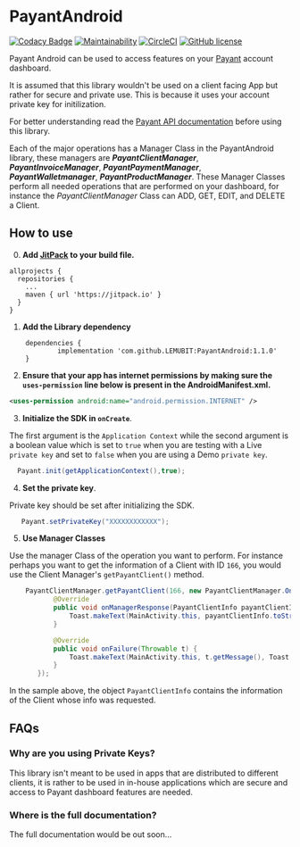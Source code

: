 # PayantAndroid

[![Codacy Badge](https://api.codacy.com/project/badge/Grade/8d9c76bd609b45e9b873efe4f619cd9e)](https://app.codacy.com/app/LEMUBIT/PayantAndroid?utm_source=github.com&utm_medium=referral&utm_content=LEMUBIT/PayantAndroid&utm_campaign=badger)
[![Maintainability](https://api.codeclimate.com/v1/badges/9239daa9216d4e97f328/maintainability)](https://codeclimate.com/github/LEMUBIT/PayantAndroid/maintainability)
[![CircleCI](https://circleci.com/gh/LEMUBIT/PayantAndroid.svg?style=svg)](https://circleci.com/gh/LEMUBIT/PayantAndroid)
[![GitHub license](https://img.shields.io/badge/license-Apache%20License%202.0-blue.svg?style=flat)](http://www.apache.org/licenses/LICENSE-2.0)

Payant Android can be used to access features on your [Payant](https://payant.ng/) account dashboard. 

It is assumed that this library wouldn't be used on a client facing App but rather for secure and private use. This is because it uses your account private key for initilization. 

For better understanding read the [Payant API documentation](https://developers.payant.ng/overview) before using this library.

Each of the major operations has a Manager Class in the PayantAndroid library, these managers are ***PayantClientManager***, ***PayantInvoiceManager***, ***PayantPaymentManager***, ***PayantWalletmanager***, ***PayantProductManager***. These Manager Classes perform all needed operations that are performed on your dashboard, for instance the *PayantClientManager* Class can ADD, GET, EDIT, and DELETE a Client. 

## How to use ##

0. **Add [JitPack](https://jitpack.io/) to your build file.**
```
allprojects {
  repositories {
    ...
    maven { url 'https://jitpack.io' }
  }
}
```
1. **Add the Library dependency**

```
	dependencies {
	        implementation 'com.github.LEMUBIT:PayantAndroid:1.1.0'
	}
```

2. **Ensure that your app has internet permissions by making sure the `uses-permission` line below is present in the AndroidManifest.xml.**
```xml
<uses-permission android:name="android.permission.INTERNET" />
```

3. **Initialize the SDK in `onCreate`**. 

The first argument is the `Application Context` while the second argument is a boolean value which is set to `true` when you are testing with a Live `private key` and set to `false` when you are using a Demo `private key`.

```java
  Payant.init(getApplicationContext(),true);
```

4. **Set the private key**. 

Private key should be set after initializing the SDK.

```java
   Payant.setPrivateKey("XXXXXXXXXXXX");
```

5. **Use Manager Classes**

Use the manager Class of the operation you want to perform. For instance perhaps you want to get the information of a Client with ID `166`, you would use the Client Manager's `getPayantClient()` method.

 ```java
     PayantClientManager.getPayantClient(166, new PayantClientManager.OnGetPayantClientListener() {
            @Override
            public void onManagerResponse(PayantClientInfo payantClientInfo) {
                Toast.makeText(MainActivity.this, payantClientInfo.toString(), Toast.LENGTH_SHORT).show();
            }

            @Override
            public void onFailure(Throwable t) {
                Toast.makeText(MainActivity.this, t.getMessage(), Toast.LENGTH_SHORT).show();
            }
        });
```
In the sample above, the object `PayantClientInfo` contains the information of the Client whose info was requested. 


## FAQs

### Why are you using Private Keys?

This library isn't meant to be used in apps that are distributed to different clients, it is rather to be used in in-house applications which are secure and access to Payant dashboard features are needed. 

### Where is the full documentation?

The full documentation would be out soon...

